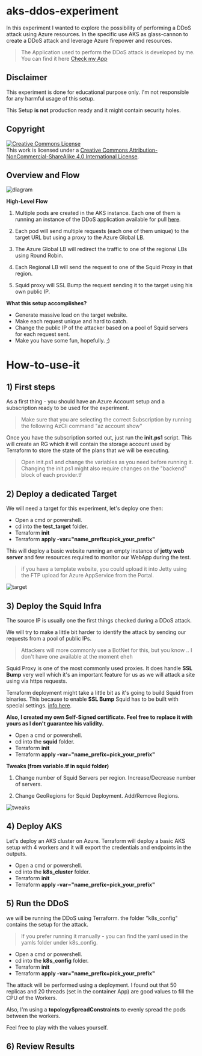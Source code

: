 # aks-ddos-experiment

In this experiment I wanted to explore the possibility of performing a DDoS attack using Azure resources. In the specific use AKS as glass-cannon to create a DDoS attack and leverage Azure firepower and resources.


> The Application used to perform the DDoS attack is developed by me. You can find it here [Check my App](https://github.com/alessiofilippin/offensive-crawler-a-dos-experiment)

## Disclaimer

This experiment is done for educational purpose only. I'm not responsible for any harmful usage of this setup.

This Setup **is not** production ready and it might contain security holes.

## Copyright

<a rel="license" href="http://creativecommons.org/licenses/by-nc-sa/4.0/"><img alt="Creative Commons License" style="border-width:0" src="https://i.creativecommons.org/l/by-nc-sa/4.0/88x31.png" /></a><br />This work is licensed under a <a rel="license" href="http://creativecommons.org/licenses/by-nc-sa/4.0/">Creative Commons Attribution-NonCommercial-ShareAlike 4.0 International License</a>.

## Overview and Flow

![diagram](docs/images/diagram.jpg)

**High-Level Flow**

1) Multiple pods are created in the AKS instance. Each one of them is running an instance of the DDoS application available for pull [here](https://github.com/alessiofilippin/offensive-crawler-a-dos-experiment).

2) Each pod will send multiple requests (each one of them unique) to the target URL but using a proxy to the Azure Global LB.

3) The Azure Global LB will redirect the traffic to one of the regional LBs using Round Robin.

4) Each Regional LB will send the request to one of the Squid Proxy in that region.

5) Squid proxy will SSL Bump the request sending it to the target using his own public IP.

**What this setup accomplishes?**

- Generate massive load on the target website.
- Make each request unique and hard to catch.
- Change the public IP of the attacker based on a pool of Squid servers for each request sent.
- Make you have some fun, hopefully. ;)

# How-to-use-it

## 1) First steps

As a first thing - you should have an Azure Account setup and a subscription ready to be used for the experiment.

> Make sure that you are selecting the correct Subscription by running the following AzCli command "az account show"

Once you have the subscription sorted out, just run the **init.ps1** script. This will create an RG which it will contain the storage account used by Terraform to store the state of the plans that we will be executing.

> Open init.ps1 and change the variables as you need before running it. Changing the init.ps1 might also require changes on the "backend" block of each provider.tf

## 2) Deploy a dedicated Target

We will need a target for this experiment, let's deploy one then:

- Open a cmd or powershell.
- cd into the **test_target** folder.
- Terraform **init**
- Terraform **apply -var="name_prefix=pick_your_prefix"**

This will deploy a basic website running an empty instance of **jetty web server** and few resources required to monitor our WebApp during the test.

> if you have a template website, you could upload it into Jetty using the FTP upload for Azure AppService from the Portal.

![target](docs/images/target.jpg)

## 3) Deploy the Squid Infra

The source IP is usually one the first things checked during a DDoS attack.

We will try to make a little bit harder to identify the attack by sending our requests from a pool of public IPs. 

> Attackers will more commonly use a BotNet for this, but you know .. I don't have one available at the moment eheh

Squid Proxy is one of the most commonly used proxies. It does handle **SSL Bump** very well which it's an important feature for us as we will attack a site using via https requests.

Terraform deployment might take a little bit as it's going to build Squid from binaries. This because to enable **SSL Bump** Squid has to be built with special settings. [info here](https://support.kaspersky.com/KWTS/6.1/en-US/166244.htm).

**Also, I created my own Self-Signed certificate. Feel free to replace it with yours as I don't guarantee his validity.**

- Open a cmd or powershell.
- cd into the **squid** folder.
- Terraform **init**
- Terraform **apply -var="name_prefix=pick_your_prefix"**

**Tweaks (from variable.tf in squid folder)**

1) Change number of Squid Servers per region. Increase/Decrease number of servers.

2) Change GeoRegions for Squid Deployment. Add/Remove Regions.

![tweaks](docs/images/change_param_squid.PNG)

## 4) Deploy AKS

Let's deploy an AKS cluster on Azure. Terraform will deploy a basic AKS setup with 4 workers and it will export the credentials and endpoints in the outputs.

- Open a cmd or powershell.
- cd into the **k8s_cluster** folder.
- Terraform **init**
- Terraform **apply -var="name_prefix=pick_your_prefix"**

## 5) Run the DDoS

we will be running the DDoS using Terraform. the folder "k8s_config" contains the setup for the attack.

> If you prefer running it manually - you can find the yaml used in the yamls folder under k8s_config.

- Open a cmd or powershell.
- cd into the **k8s_config** folder.
- Terraform **init**
- Terraform **apply -var="name_prefix=pick_your_prefix"**

The attack will be performed using a deployment. I found out that 50 replicas and 20 threads (set in the container App) are good values to fill the CPU of the Workers.

Also, I'm using a **topologySpreadConstraints** to evenly spread the pods between the workers.

Feel free to play with the values yourself.

## 6) Review Results